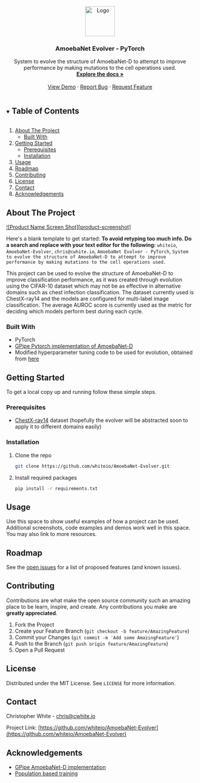 <!-- PROJECT LOGO -->
<br />
<p align="center">
  <a href="https://github.com/github_username/repo_name">
    <img src="images/logo.png" alt="Logo" width="80" height="80">
  </a>

  <h3 align="center">AmoebaNet Evolver - PyTorch</h3>

  <p align="center">
    System to evolve the structure of AmoebaNet-D to attempt to improve performance by making mutations to the cell operations used. 
    <br />
    <a href="https://github.com/whiteio/AmoebaNet-Evolver"><strong>Explore the docs »</strong></a>
    <br />
    <br />
    <a href="">View Demo</a>
    ·
    <a href="https://github.com/whiteio/AmoebaNet-Evolver/issues">Report Bug</a>
    ·
    <a href="https://github.com/whiteio/AmoebaNet-Evolver/issues">Request Feature</a>
  </p>
</p>



<!-- TABLE OF CONTENTS -->
<details open="open">
  <summary><h2 style="display: inline-block">Table of Contents</h2></summary>
  <ol>
    <li>
      <a href="#about-the-project">About The Project</a>
      <ul>
        <li><a href="#built-with">Built With</a></li>
      </ul>
    </li>
    <li>
      <a href="#getting-started">Getting Started</a>
      <ul>
        <li><a href="#prerequisites">Prerequisites</a></li>
        <li><a href="#installation">Installation</a></li>
      </ul>
    </li>
    <li><a href="#usage">Usage</a></li>
    <li><a href="#roadmap">Roadmap</a></li>
    <li><a href="#contributing">Contributing</a></li>
    <li><a href="#license">License</a></li>
    <li><a href="#contact">Contact</a></li>
    <li><a href="#acknowledgements">Acknowledgements</a></li>
  </ol>
</details>



<!-- ABOUT THE PROJECT -->
## About The Project

[![Product Name Screen Shot][product-screenshot]](https://example.com)

Here's a blank template to get started:
**To avoid retyping too much info. Do a search and replace with your text editor for the following:**
`whiteio`, `AmoebaNet-Evolver`, `chris@cwhite.io`, `AmoebaNet Evolver - PyTorch`, `System to evolve the structure of AmoebaNet-D to attempt to improve performance by making mutations to the cell operations used.`

This project can be used to evolve the structure of AmoebaNet-D to improve classification performance, as it was created through evolution using the CIFAR-10 dataset which may not be as effective in alternative domains such as chest infection classification. The dataset currently used is ChestX-ray14 and the models are configured for multi-label image classification. The average AUROC score is currently used as the metric for deciding which models perform best during each cycle.

### Built With

* PyTorch
* [GPipe Pytorch implementation of AmoebaNet-D](https://github.com/kakaobrain/torchgpipe/tree/master/benchmarks/models/amoebanet)
* Modified hyperparameter tuning code to be used for evolution, obtained from [here](https://github.com/voiler/PopulationBasedTraining)



<!-- GETTING STARTED -->
## Getting Started

To get a local copy up and running follow these simple steps.

### Prerequisites

* [ChestX-ray14](https://nihcc.app.box.com/v/ChestXray-NIHCC) dataset (hopefully the evolver will be abstracted soon to apply it to different domains easily)

### Installation

1. Clone the repo
   ```sh
   git clone https://github.com/whiteio/AmoebaNet-Evolver.git
   ```
2. Install required packages
   ```sh
   pip install -r requirements.txt
   ```



<!-- USAGE EXAMPLES -->
## Usage

Use this space to show useful examples of how a project can be used. Additional screenshots, code examples and demos work well in this space. You may also link to more resources.



<!-- ROADMAP -->
## Roadmap

See the [open issues](https://github.com/whiteio/AmoebaNet-Evolver/issues) for a list of proposed features (and known issues).



<!-- CONTRIBUTING -->
## Contributing

Contributions are what make the open source community such an amazing place to be learn, inspire, and create. Any contributions you make are **greatly appreciated**.

1. Fork the Project
2. Create your Feature Branch (`git checkout -b feature/AmazingFeature`)
3. Commit your Changes (`git commit -m 'Add some AmazingFeature'`)
4. Push to the Branch (`git push origin feature/AmazingFeature`)
5. Open a Pull Request



<!-- LICENSE -->
## License

Distributed under the MIT License. See `LICENSE` for more information.



<!-- CONTACT -->
## Contact

Christopher White - chris@cwhite.io

Project Link: [https://github.com/whiteio/AmoebaNet-Evolver](https://github.com/whiteio/AmoebaNet-Evolver)



<!-- ACKNOWLEDGEMENTS -->
## Acknowledgements

* [GPipe AmoebaNet-D implementation](https://github.com/kakaobrain/torchgpipe)
* [Population based training](https://github.com/voiler/PopulationBasedTraining)





<!-- MARKDOWN LINKS & IMAGES -->
<!-- https://www.markdownguide.org/basic-syntax/#reference-style-links -->
[contributors-shield]: https://img.shields.io/github/contributors/github_username/repo.svg?style=for-the-badge
[contributors-url]: https://github.com/github_username/repo/graphs/contributors
[forks-shield]: https://img.shields.io/github/forks/github_username/repo.svg?style=for-the-badge
[forks-url]: https://github.com/github_username/repo/network/members
[stars-shield]: https://img.shields.io/github/stars/github_username/repo.svg?style=for-the-badge
[stars-url]: https://github.com/github_username/repo/stargazers
[issues-shield]: https://img.shields.io/github/issues/github_username/repo.svg?style=for-the-badge
[issues-url]: https://github.com/whiteio/AmoebaNet-Evolver/issues
[license-shield]: https://img.shields.io/github/license/github_username/repo.svg?style=for-the-badge
[license-url]: https://github.com/github_username/repo/blob/master/LICENSE.txt
[linkedin-shield]: https://img.shields.io/badge/-LinkedIn-black.svg?style=for-the-badge&logo=linkedin&colorB=555
[linkedin-url]: https://linkedin.com/in/github_username

